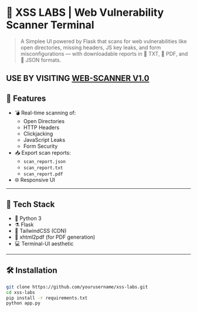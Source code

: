 # 🧠 XSS LABS | Web Vulnerability Scanner Terminal

>A Simplee UI powered by Flask that scans for web vulnerabilities like open directories, missing headers, JS key leaks, and form misconfigurations — with downloadable reports in 📝 TXT, 📄 PDF, and 🧾 JSON formats.

**USE BY VISITING [WEB-SCANNER V1.0]()**
---

## 🚀 Features

- 💣 Real-time scanning of:
  - Open Directories
  - HTTP Headers
  - Clickjacking
  - JavaScript Leaks
  - Form Security
- 📥 Export scan reports:
  - `scan_report.json`
  - `scan_report.txt`
  - `scan_report.pdf`
- 🌐 Responsive UI

---

## 🧩 Tech Stack

- 🐍 Python 3
- ⚗️ Flask
- 💄 TailwindCSS (CDN)
- 📄 xhtml2pdf (for PDF generation)
- 💻 Terminal-UI aesthetic

---

## 🛠️ Installation

```bash
git clone https://github.com/yourusername/xss-labs.git
cd xss-labs
pip install -r requirements.txt
python app.py
